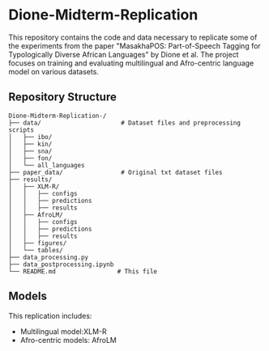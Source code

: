 # Dione-Midterm-Replication
This repository contains the code and data necessary to replicate some of the experiments from the paper "MasakhaPOS: Part-of-Speech Tagging for Typologically Diverse African
Languages" by Dione et al. The project focuses on training and evaluating multilingual and Afro-centric language model on various datasets.

## Repository Structure

```
Dione-Midterm-Replication-/
├── data/                      # Dataset files and preprocessing scripts
│   ├── ibo/                    
│   ├── kin/                   
│   ├── sna/                   
│   ├── fon/                   
│   └── all_languages          
├── paper_data/                # Original txt dataset files
├── results/                    
│   ├── XLM-R/
│   │   ├── configs
│   │   ├── predictions
│   │   ├── results                    
│   ├── AfroLM/
│   │   ├── configs
│   │   ├── predictions
│   │   ├── results            
│   ├── figures/               
│   └── tables/
├── data_processing.py
├── data_postprocessing.ipynb               
└── README.md                 # This file
```

## Models
This replication includes:
- Multilingual model:XLM-R
- Afro-centric models: AfroLM
